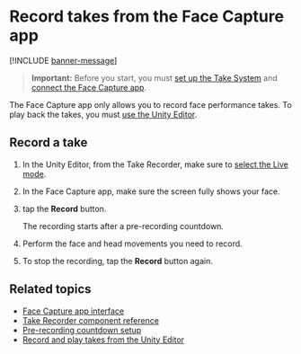 # Record takes from the Face Capture app

[!INCLUDE [banner-message](banner-message.md)]

>**Important:** Before you start, you must [set up the Take System](take-system.md) and [connect the Face Capture app](connection-device.md).

The Face Capture app only allows you to record face performance takes. To play back the takes, you must [use the Unity Editor](take-system-recording.md).

## Record a take

1. In the Unity Editor, from the Take Recorder, make sure to [select the Live mode](ref-window-take-recorder.md).

2. In the Face Capture app, make sure the screen fully shows your face.

3. tap the **Record** button.  

   The recording starts after a pre-recording countdown.

4. Perform the face and head movements you need to record.

5. To stop the recording, tap the **Record** button again.

## Related topics

* [Face Capture app interface](face-capture-app-ui.md)
* [Take Recorder component reference](ref-window-take-recorder.md)
* [Pre-recording countdown setup](face-capture-app-ui-settings.md#recording)
* [Record and play takes from the Unity Editor](take-system-recording.md)
